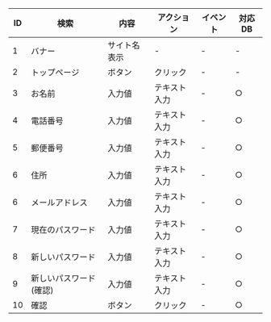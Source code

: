 | ID | 検索 | 内容 | アクション | イベント | 対応DB |
|----|-----|-----|---------|--------|-------|
|1|バナー|サイト名表示|-|-|-|
|2|トップページ|ボタン|クリック|-|-|
|3|お名前|入力値|テキスト入力|-|○|
|4|電話番号|入力値|テキスト入力|-|○|
|5|郵便番号|入力値|テキスト入力|-|○|
|6|住所|入力値|テキスト入力|-|○|
|6|メールアドレス|入力値|テキスト入力|-|○|
|7|現在のパスワード|入力値|テキスト入力|-|○|
|8|新しいパスワード|入力値|テキスト入力|-|○|
|9|新しいパスワード(確認)|入力値|テキスト入力|-|○|
|10|確認|ボタン|クリック|-|○|
